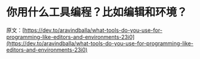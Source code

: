 # 你用什么工具编程？比如编辑和环境？

原文：[https://dev.to/aravindballa/what-tools-do-you-use-for-programming-like-editors-and-environments-23i0](https://dev.to/aravindballa/what-tools-do-you-use-for-programming-like-editors-and-environments-23i0)
